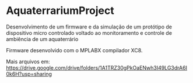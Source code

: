# AquaterrariumProject
Desenvolvimento de um firmware e da simulação de um protótipo de dispositivo micro controlado voltado ao monitoramento e controle de ambiência de um aquaterrário

Firmware desenvolvido com o MPLABX compilador XC8.

Mais arquivos em: https://drive.google.com/drive/folders/1A1TRZ30gPkOaENwh3I49LG3drA6I0k6H?usp=sharing
